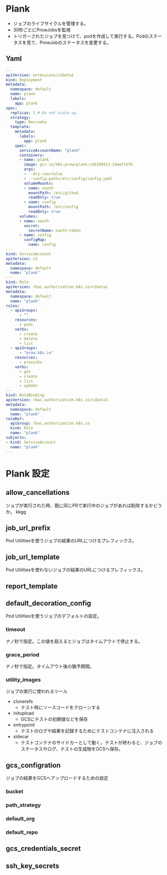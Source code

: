 
# Plank
* ジョブのライフサイクルを管理する。
* 30秒ごとにProwJobsを監視
* トリガーされたジョブを見つけて、podを作成して実行する。Podのステータスを見て、ProwJobのステータスを変更する。

## Yaml

```yaml
---
apiVersion: extensions/v1beta1
kind: Deployment
metadata:
  namespace: default
  name: plank
  labels:
    app: plank
spec:
  replicas: 1 # Do not scale up.
  strategy:
    type: Recreate
  template:
    metadata:
      labels:
        app: plank
    spec:
      serviceAccountName: "plank"
      containers:
      - name: plank
        image: gcr.io/k8s-prow/plank:v20190411-24aefcb76
        args:
        - --dry-run=false
        - --config-path=/etc/config/config.yaml
        volumeMounts:
        - name: oauth
          mountPath: /etc/github
          readOnly: true
        - name: config
          mountPath: /etc/config
          readOnly: true
      volumes:
      - name: oauth
        secret:
          secretName: oauth-token
      - name: config
        configMap:
          name: config
---
kind: ServiceAccount
apiVersion: v1
metadata:
  namespace: default
  name: "plank"
---
kind: Role
apiVersion: rbac.authorization.k8s.io/v1beta1
metadata:
  namespace: default
  name: "plank"
rules:
  - apiGroups:
      - ""
    resources:
      - pods
    verbs:
      - create
      - delete
      - list
  - apiGroups:
      - "prow.k8s.io"
    resources:
      - prowjobs
    verbs:
      - get
      - create
      - list
      - update
---
kind: RoleBinding
apiVersion: rbac.authorization.k8s.io/v1beta1
metadata:
  namespace: default
  name: "plank"
roleRef:
  apiGroup: rbac.authorization.k8s.io
  kind: Role
  name: "plank"
subjects:
- kind: ServiceAccount
  name: "plank"
---
```

# Plank 設定

## allow_cancellations
ジョブが実行された時、既に同じPRで実行中のジョブがあれば削除するかどうか。
kkgg
## job_url_prefix
Pod Utilitiesを使うジョブの結果のURLにつけるプレフィックス。

## job_url_template
Pod Utilitiesを使わないジョブの結果のURLにつけるプレフィックス。

## report_template

## default_decoration_config
Pod Utilitiesを使うジョブのデフォルトの設定。

### timeout
ナノ秒で指定。この値を超えるとジョブはタイムアウトで停止する。

### grace_period
ナノ秒で指定。タイムアウト後の猶予期間。

### utility_images
ジョブの実行に使われるツール
* clonerefs
    * テスト時にソースコードをクローンする
* initupload
    * GCSにテストの初期値などを保存
* entrypoint
    * テストのログや結果を記録するためにテストコンテナに注入される
* sidecar
    * テストコンテナのサイドカーとして動く。テストが終わると、ジョブのステータスやログ、テストの生成物をGCSへ保存。

## gcs_configration
ジョブの結果をGCSへアップロードするための設定

### bucket
### path_strategy
### default_org
### default_repo

## gcs_credentials_secret
## ssh_key_secrets
